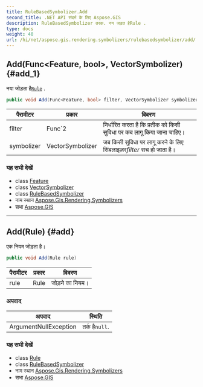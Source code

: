 ```yaml
---
title: RuleBasedSymbolizer.Add
second_title: .NET API संदर्भ के लिए Aspose.GIS
description: RuleBasedSymbolizer तरक. नय जड़त हैRule .
type: docs
weight: 40
url: /hi/net/aspose.gis.rendering.symbolizers/rulebasedsymbolizer/add/
---
```

## Add(Func&lt;Feature, bool&gt;, VectorSymbolizer) {#add_1}

नया जोड़ता है[`Rule`](../../rule/) .

```csharp
public void Add(Func<Feature, bool> filter, VectorSymbolizer symbolizer)
```

| पैरामीटर | प्रकार | विवरण |
| --- | --- | --- |
| filter | Func`2 | निर्धारित करता है कि प्रतीक को किसी सुविधा पर कब लागू किया जाना चाहिए। |
| symbolizer | VectorSymbolizer | जब किसी सुविधा पर लागू करने के लिए सिंबलाइज़र*filter* सच हो जाता है। |

### यह सभी देखें

* class [Feature](../../../aspose.gis/feature/)
* class [VectorSymbolizer](../../vectorsymbolizer/)
* class [RuleBasedSymbolizer](../)
* नाम स्थान [Aspose.Gis.Rendering.Symbolizers](../../rulebasedsymbolizer/)
* सभा [Aspose.GIS](../../../)

---

## Add(Rule) {#add}

एक नियम जोड़ता है।

```csharp
public void Add(Rule rule)
```

| पैरामीटर | प्रकार | विवरण |
| --- | --- | --- |
| rule | Rule | जोड़ने का नियम। |

### अपवाद

| अपवाद | स्थिति |
| --- | --- |
| ArgumentNullException | तर्क है`null`. |

### यह सभी देखें

* class [Rule](../../rule/)
* class [RuleBasedSymbolizer](../)
* नाम स्थान [Aspose.Gis.Rendering.Symbolizers](../../rulebasedsymbolizer/)
* सभा [Aspose.GIS](../../../)


